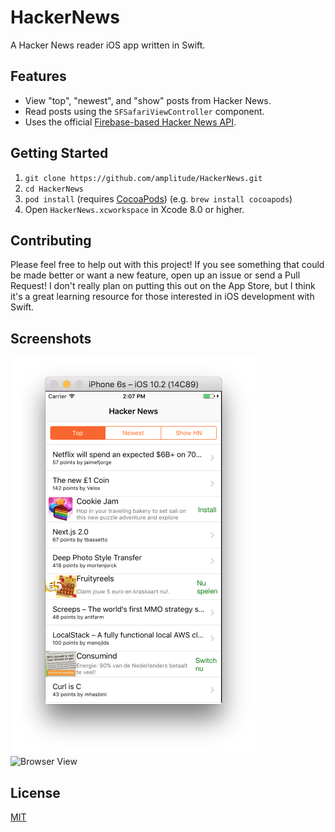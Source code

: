 # HackerNews

A Hacker News reader iOS app written in Swift.

## Features

* View "top", "newest", and "show" posts from Hacker News.
* Read posts using the `SFSafariViewController` component.
* Uses the official [Firebase-based Hacker News API](https://github.com/HackerNews/API).

## Getting Started

1. `git clone https://github.com/amplitude/HackerNews.git`
2. `cd HackerNews`
3. `pod install` (requires [CocoaPods](https://cocoapods.org)) (e.g. `brew install cocoapods`)
4. Open `HackerNews.xcworkspace` in Xcode 8.0 or higher.

## Contributing

Please feel free to help out with this project! If you see something that could be made better or want a new feature, open up an issue or send a Pull Request! I don't really plan on putting this out on the App Store, but I think it's a great learning resource for those interested in iOS development with Swift.

## Screenshots

![Main View](Resources/screenshot1.png)
![Browser View](Resources/screenshot2.png)

## License

[MIT](LICENSE)
